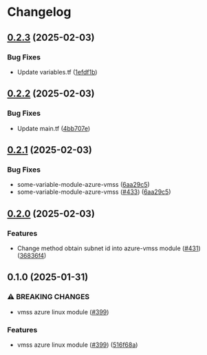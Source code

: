 # Changelog

## [0.2.3](https://github.com/prefapp/tfm/compare/azure-vmss-v0.2.2...azure-vmss-v0.2.3) (2025-02-03)


### Bug Fixes

* Update variables.tf ([1efdf1b](https://github.com/prefapp/tfm/commit/1efdf1b3049cafd4d22aa0e9b0ec60f37c6126cd))

## [0.2.2](https://github.com/prefapp/tfm/compare/azure-vmss-v0.2.1...azure-vmss-v0.2.2) (2025-02-03)


### Bug Fixes

* Update main.tf ([4bb707e](https://github.com/prefapp/tfm/commit/4bb707e0149b61d196693a8013b517a12caa6671))

## [0.2.1](https://github.com/prefapp/tfm/compare/azure-vmss-v0.2.0...azure-vmss-v0.2.1) (2025-02-03)


### Bug Fixes

* some-variable-module-azure-vmss ([6aa29c5](https://github.com/prefapp/tfm/commit/6aa29c50caf32c1fe177332e9bf533591ed93f68))
* some-variable-module-azure-vmss ([#433](https://github.com/prefapp/tfm/issues/433)) ([6aa29c5](https://github.com/prefapp/tfm/commit/6aa29c50caf32c1fe177332e9bf533591ed93f68))

## [0.2.0](https://github.com/prefapp/tfm/compare/azure-vmss-v0.1.0...azure-vmss-v0.2.0) (2025-02-03)


### Features

* Change method obtain subnet id into azure-vmss module ([#431](https://github.com/prefapp/tfm/issues/431)) ([36836f4](https://github.com/prefapp/tfm/commit/36836f40775715f799a55f3ce4240436b5e497fd))

## 0.1.0 (2025-01-31)


### ⚠ BREAKING CHANGES

* vmss azure linux module ([#399](https://github.com/prefapp/tfm/issues/399))

### Features

* vmss azure linux module ([#399](https://github.com/prefapp/tfm/issues/399)) ([516f68a](https://github.com/prefapp/tfm/commit/516f68afa81e575a5d609cd9d4f93d28852bc334))
